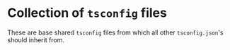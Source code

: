 # Collection of `tsconfig` files
These are base shared `tsconfig` files from which all other `tsconfig.json`'s
should inherit from.

